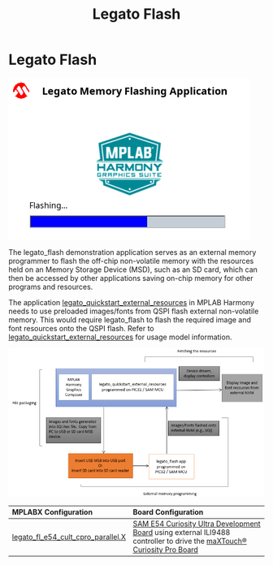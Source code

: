 ﻿---
parent: Example Applications
title: Legato Flash
nav_order: 1
---

# Legato Flash

![](./../../docs/html/legato_flash.png)

The legato_flash demonstration application serves as an external memory programmer to flash the off-chip non-volatile memory with the resources held on an Memory Storage Device (MSD), such as an SD card, which can then be accessed by other applications saving on-chip memory for other programs and resources.

The application [legato_quickstart_external_resources](../legato_quickstart_ext_res/readme.md) in MPLAB Harmony needs to use preloaded images/fonts from QSPI flash external non-volatile memory. This would require legato_flash to flash the required image and font resources onto the QSPI flash. Refer to [legato_quickstart_external_resources](../legato_quickstart_ext_res/readme.md) for usage model information.

![](./../../docs/html/external_resources_flash_reader_diagram.png)

|MPLABX Configuration|Board Configuration|
|:-------------------|:------------------|
| [legato_fl_e54_cult_cpro_parallel.X](firmware/legato_fl_e54_cult_cpro_parallel.X/readme.md)| [SAM E54 Curiosity Ultra Development Board](https://www.microchip.com/Developmenttools/ProductDetails/DM320210) using external ILI9488 controller to drive the [maXTouch® Curiosity Pro Board](https://www.microchip.com/Developmenttools/ProductDetails/AC320007) |